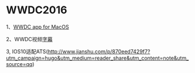 # WWDC2016
1、[WWDC app for MacOS](https://github.com/insidegui/WWDC)


2、WWDC视频[字幕](http://asciiwwdc.com/)

3, IOS10适配ATS(http://www.jianshu.com/p/870eed7429f7?utm_campaign=hugo&utm_medium=reader_share&utm_content=note&utm_source=qq)
